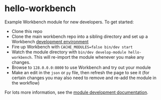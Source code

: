 # hello-workbench
Example Workbench module for new developers.  To get started:

* Clone this repo
* Clone the main workbench repo into a sibling directory and set up a Workbench [development environment](https://github.com/CJWorkbench/cjworkbench/wiki/Setting-up-a-development-environment)
* Fire up Workbench with `CACHE_MODULES=false bin/dev start`
* Watch the module directory with `bin/dev develop-module hello-workbench`. This will re-import the module whenever you make any changes.
* Browse to `128.0.0.0:8000` to use Workbench and try out your module
* Make an edit in the `json` or `py` file, then refresh the page to see it (for certain changes you may also need to remove and re-add the module in the workflow)

For lots more information, see the [module development documentation](https://github.com/CJWorkbench/cjworkbench/wiki/Creating-A-Module).
